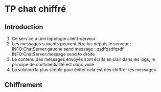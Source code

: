 # TP chat chiffré

## Introduction

1. Ce service a une topologie client-serveur
2. Les messages suivants peuvent être lus depuis le serveur :
INFO:ChatServer:gauche send message : qsdfqsdfqsdf
INFO:ChatServer:message send to droite
3. Le contenu des messages envoyés sont écrits en clair dans les logs, le principe de confidentialité est donc violé
4. La solution la plus simple pour éviter cela est des chiffrer les messages 

## Chiffrement




